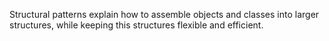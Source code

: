 Structural patterns explain how to assemble objects and classes into larger structures, while keeping this structures flexible and efficient.
